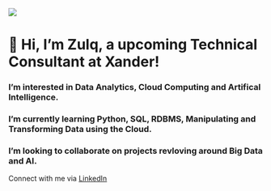 ![](https://komarev.com/ghpvc/?username=ZulqAnsari&style=flat-square)

# 👋 Hi, I’m Zulq, a upcoming Technical Consultant at Xander!

### I’m interested in Data Analytics, Cloud Computing and Artifical Intelligence.
### I’m currently learning Python, SQL, RDBMS, Manipulating and Transforming Data using the Cloud. 
### I’m looking to collaborate on projects revloving around Big Data and AI. 


Connect with me via [LinkedIn](https://www.linkedin.com/in/zulq-ansari97/)

<!---
ZulqAnsari/ZulqAnsari is a ✨ special ✨ repository because its `README.md` (this file) appears on your GitHub profile.
You can click the Preview link to take a look at your changes.
--->

